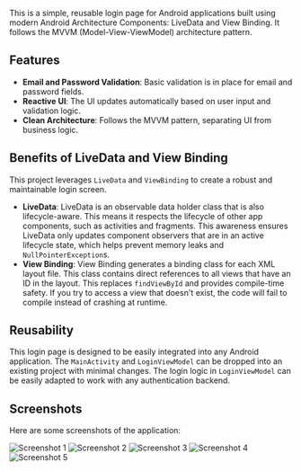 This is a simple, reusable login page for Android applications built using modern Android Architecture Components: LiveData and View Binding. It follows the MVVM (Model-View-ViewModel) architecture pattern.

## Features

*   **Email and Password Validation**: Basic validation is in place for email and password fields.
*   **Reactive UI**: The UI updates automatically based on user input and validation logic.
*   **Clean Architecture**: Follows the MVVM pattern, separating UI from business logic.

## Benefits of LiveData and View Binding

This project leverages `LiveData` and `ViewBinding` to create a robust and maintainable login screen.

*   **LiveData**: LiveData is an observable data holder class that is also lifecycle-aware. This means it respects the lifecycle of other app components, such as activities and fragments. This awareness ensures LiveData only updates component observers that are in an active lifecycle state, which helps prevent memory leaks and `NullPointerException`s.
*   **View Binding**: View Binding generates a binding class for each XML layout file. This class contains direct references to all views that have an ID in the layout. This replaces `findViewById` and provides compile-time safety. If you try to access a view that doesn't exist, the code will fail to compile instead of crashing at runtime.

## Reusability

This login page is designed to be easily integrated into any Android application. The `MainActivity` and `LoginViewModel` can be dropped into an existing project with minimal changes. The login logic in `LoginViewModel` can be easily adapted to work with any authentication backend.

## Screenshots

Here are some screenshots of the application:

![Screenshot 1](Screenshot_1.jpg)
![Screenshot 2](Screenshot_2.jpg)
![Screenshot 3](Screenshot_3.jpg)
![Screenshot 4](Screenshot_4.jpg)
![Screenshot 5](Screenshot_5.jpg)
